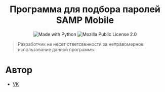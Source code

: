 <h1 align="center">Программа для подбора паролей SAMP Mobile</h1>
<p align="center">
    <img alt="Made with Python" src="https://img.shields.io/pypi/pyversions/3?color=green">
    <img alt="Mozilla Public License 2.0" src="https://img.shields.io/pypi/l/mpl?color=green"">
</p>

> Разработчик не несет ответсвенности за неправомерное использование данной программы

# Автор
- [VK](https://vk.com/vegvs)